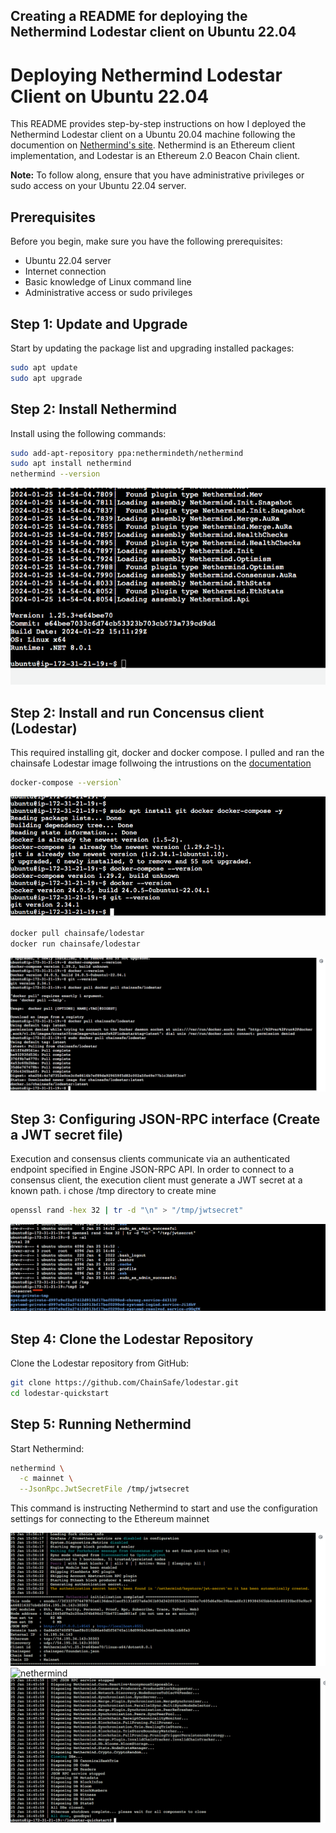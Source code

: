 Creating a README for deploying the Nethermind Lodestar client on Ubuntu 22.04 
---

# Deploying Nethermind Lodestar Client on Ubuntu 22.04

This README provides step-by-step instructions on how I deployed the Nethermind Lodestar client on a Ubuntu 20.04 machine following the documention on 
[Nethermind's site](https://docs.nethermind.io/nethermind/first-steps-with-nethermind/running-nethermind-post-merge). 
Nethermind is an Ethereum client implementation, and Lodestar is an Ethereum 2.0 Beacon Chain client.

**Note:** To follow along, ensure that you have administrative privileges or sudo access on your Ubuntu 22.04 server.

## Prerequisites

Before you begin, make sure you have the following prerequisites:

- Ubuntu 22.04 server 
- Internet connection
- Basic knowledge of Linux command line
- Administrative access or sudo privileges

## Step 1: Update and Upgrade

Start by updating the package list and upgrading installed packages:

```bash
sudo apt update
sudo apt upgrade
```

## Step 2: Install Nethermind

Install using the following commands:

```bash
sudo add-apt-repository ppa:nethermindeth/nethermind
sudo apt install nethermind
nethermind --version
```

![nethermind-version](./images/nm-version.png)

## Step 2: Install and run Concensus client (Lodestar)
This required installing git, docker and docker compose.
I pulled and ran the chainsafe Lodestar image follwoing the intrustions on the [documentation](https://chainsafe.github.io/lodestar/getting-started/installation/#docker-installation)

```bash
docker-compose --version`
```
![docker-compose](./images/docker-git.png)


```bash
docker pull chainsafe/lodestar
docker run chainsafe/lodestar
```
![lodestar](./images/lodestar-pull.png)


## Step 3: Configuring JSON-RPC interface (Create a JWT secret file)
Execution and consensus clients communicate via an authenticated endpoint specified in Engine JSON-RPC API. In order to connect to a consensus client, the execution client must generate a JWT secret at a known path. i chose /tmp directory to create mine

```bash
openssl rand -hex 32 | tr -d "\n" > "/tmp/jwtsecret"
```
![lodestar](./images/jwt-secret.png)


## Step 4: Clone the Lodestar Repository

Clone the Lodestar repository from GitHub:

```bash
git clone https://github.com/ChainSafe/lodestar.git
cd lodestar-quickstart
```

## Step 5: Running Nethermind

Start Nethermind:

```bash
nethermind \
  -c mainnet \
  --JsonRpc.JwtSecretFile /tmp/jwtsecret
```
This command is instructing Nethermind to start and use the configuration settings for connecting to the Ethereum mainnet

![nethermind](./images/init-nm.png)
![nethermind](./images/nm-running.png)
![nethermind](./images/stop-nm.png)

